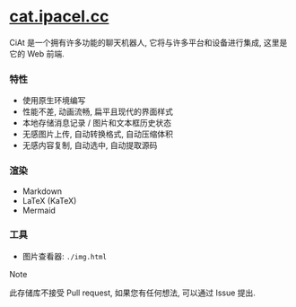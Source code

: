 # [cat.ipacel.cc](https://cat.ipacel.cc/)
CiAt 是一个拥有许多功能的聊天机器人, 它将与许多平台和设备进行集成, 这里是它的 Web 前端.

### 特性
- 使用原生环境编写
- 性能不差, 动画流畅, 扁平且现代的界面样式
- 本地存储消息记录 / 图片和文本框历史状态
- 无感图片上传, 自动转换格式, 自动压缩体积
- 无感内容复制, 自动选中, 自动提取源码

### 渲染
- Markdown
- LaTeX (KaTeX)
- Mermaid

### 工具
- 图片查看器: `./img.html`

> [!NOTE]
> 此存储库不接受 Pull request, 如果您有任何想法, 可以通过 Issue 提出.

